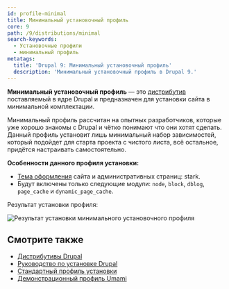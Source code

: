 ```yaml
---
id: profile-minimal
title: Минимальный установочный профиль
core: 9
path: /9/distributions/minimal
search-keywords:
  - Установочные профили
  - минимальный профиль
metatags:
  title: 'Drupal 9: Минимальный установочный профиль'
  description: 'Минимальный установочный профиль в Drupal 9.'
---
```


**Минимальный установочный профиль** — это [дистрибутив](distributions.md) поставляемый в ядре Drupal и предназначен для установки сайта в минимальной комплектации.

Минимальный профиль рассчитан на опытных разработчиков, которые уже хорошо знакомы с Drupal и чётко понимают что они хотят сделать. Данный профиль установит лишь минимальный набор зависимостей, который подойдет для старта проекта с чистого листа, всё остальное, придётся настраивать самостоятельно.

**Особенности данного профиля установки:**

- [Тема оформления](../themes/themes.md) сайта и административных страниц: stark.
- Будут включены только следующие модули: `node`, `block`, `dblog`, `page_cache` и `dynamic_page_cache`.

Результат установки профиля:

![Результат установки минимального установочного профиля](https://i.imgur.com/WwDFmkR.png)

## Смотрите также

- [Дистрибутивы Drupal](./distributions.md)
- [Руководство по установке Drupal](../installation.md)
- [Стандартный профиль установки](profile-standard.md)
- [Демонстрационный профиль Umami](profile-demo-umami.md)